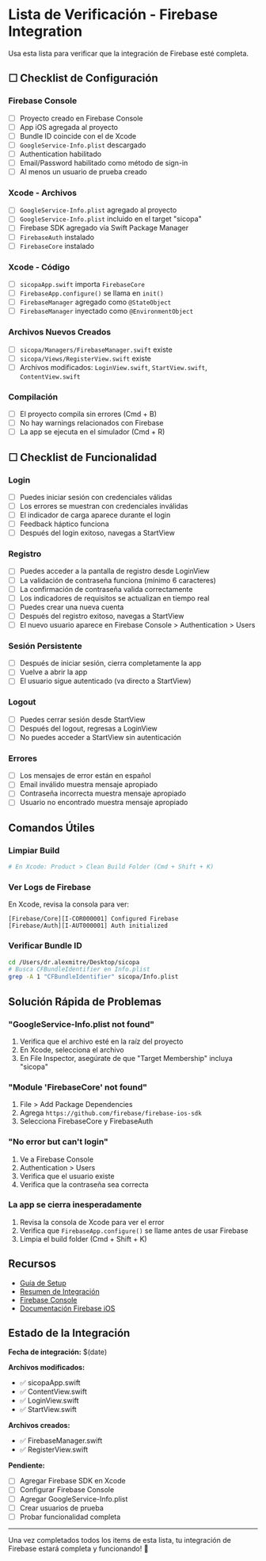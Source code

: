 # Lista de Verificación - Firebase Integration

Usa esta lista para verificar que la integración de Firebase esté completa.

## ☐ Checklist de Configuración

### Firebase Console
- [ ] Proyecto creado en Firebase Console
- [ ] App iOS agregada al proyecto
- [ ] Bundle ID coincide con el de Xcode
- [ ] `GoogleService-Info.plist` descargado
- [ ] Authentication habilitado
- [ ] Email/Password habilitado como método de sign-in
- [ ] Al menos un usuario de prueba creado

### Xcode - Archivos
- [ ] `GoogleService-Info.plist` agregado al proyecto
- [ ] `GoogleService-Info.plist` incluido en el target "sicopa"
- [ ] Firebase SDK agregado vía Swift Package Manager
- [ ] `FirebaseAuth` instalado
- [ ] `FirebaseCore` instalado

### Xcode - Código
- [ ] `sicopaApp.swift` importa `FirebaseCore`
- [ ] `FirebaseApp.configure()` se llama en `init()`
- [ ] `FirebaseManager` agregado como `@StateObject`
- [ ] `FirebaseManager` inyectado como `@EnvironmentObject`

### Archivos Nuevos Creados
- [ ] `sicopa/Managers/FirebaseManager.swift` existe
- [ ] `sicopa/Views/RegisterView.swift` existe
- [ ] Archivos modificados: `LoginView.swift`, `StartView.swift`, `ContentView.swift`

### Compilación
- [ ] El proyecto compila sin errores (Cmd + B)
- [ ] No hay warnings relacionados con Firebase
- [ ] La app se ejecuta en el simulador (Cmd + R)

## ☐ Checklist de Funcionalidad

### Login
- [ ] Puedes iniciar sesión con credenciales válidas
- [ ] Los errores se muestran con credenciales inválidas
- [ ] El indicador de carga aparece durante el login
- [ ] Feedback háptico funciona
- [ ] Después del login exitoso, navegas a StartView

### Registro
- [ ] Puedes acceder a la pantalla de registro desde LoginView
- [ ] La validación de contraseña funciona (mínimo 6 caracteres)
- [ ] La confirmación de contraseña valida correctamente
- [ ] Los indicadores de requisitos se actualizan en tiempo real
- [ ] Puedes crear una nueva cuenta
- [ ] Después del registro exitoso, navegas a StartView
- [ ] El nuevo usuario aparece en Firebase Console > Authentication > Users

### Sesión Persistente
- [ ] Después de iniciar sesión, cierra completamente la app
- [ ] Vuelve a abrir la app
- [ ] El usuario sigue autenticado (va directo a StartView)

### Logout
- [ ] Puedes cerrar sesión desde StartView
- [ ] Después del logout, regresas a LoginView
- [ ] No puedes acceder a StartView sin autenticación

### Errores
- [ ] Los mensajes de error están en español
- [ ] Email inválido muestra mensaje apropiado
- [ ] Contraseña incorrecta muestra mensaje apropiado
- [ ] Usuario no encontrado muestra mensaje apropiado

## Comandos Útiles

### Limpiar Build
```bash
# En Xcode: Product > Clean Build Folder (Cmd + Shift + K)
```

### Ver Logs de Firebase
En Xcode, revisa la consola para ver:
```
[Firebase/Core][I-COR000001] Configured Firebase
[Firebase/Auth][I-AUT000001] Auth initialized
```

### Verificar Bundle ID
```bash
cd /Users/dr.alexmitre/Desktop/sicopa
# Busca CFBundleIdentifier en Info.plist
grep -A 1 "CFBundleIdentifier" sicopa/Info.plist
```

## Solución Rápida de Problemas

### "GoogleService-Info.plist not found"
1. Verifica que el archivo esté en la raíz del proyecto
2. En Xcode, selecciona el archivo
3. En File Inspector, asegúrate de que "Target Membership" incluya "sicopa"

### "Module 'FirebaseCore' not found"
1. File > Add Package Dependencies
2. Agrega `https://github.com/firebase/firebase-ios-sdk`
3. Selecciona FirebaseCore y FirebaseAuth

### "No error but can't login"
1. Ve a Firebase Console
2. Authentication > Users
3. Verifica que el usuario existe
4. Verifica que la contraseña sea correcta

### La app se cierra inesperadamente
1. Revisa la consola de Xcode para ver el error
2. Verifica que `FirebaseApp.configure()` se llame antes de usar Firebase
3. Limpia el build folder (Cmd + Shift + K)

## Recursos

- [Guía de Setup](FIREBASE_SETUP.md)
- [Resumen de Integración](INTEGRACION_FIREBASE.md)
- [Firebase Console](https://console.firebase.google.com/)
- [Documentación Firebase iOS](https://firebase.google.com/docs/ios/setup)

## Estado de la Integración

**Fecha de integración:** $(date)

**Archivos modificados:**
- ✅ sicopaApp.swift
- ✅ ContentView.swift
- ✅ LoginView.swift
- ✅ StartView.swift

**Archivos creados:**
- ✅ FirebaseManager.swift
- ✅ RegisterView.swift

**Pendiente:**
- [ ] Agregar Firebase SDK en Xcode
- [ ] Configurar Firebase Console
- [ ] Agregar GoogleService-Info.plist
- [ ] Crear usuarios de prueba
- [ ] Probar funcionalidad completa

---

Una vez completados todos los items de esta lista, tu integración de Firebase estará completa y funcionando! 🎉
